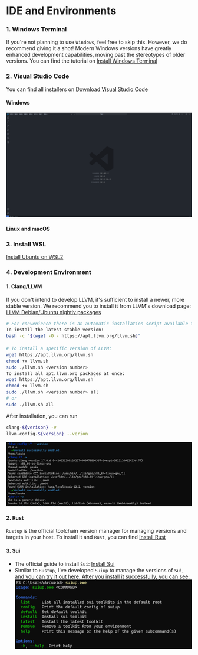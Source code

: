 # IDE and Environments


### 1. **Windows Terminal**

If you're not planning to use `Windows`, feel free to skip this. However, we do recommend giving it a shot! Modern Windows versions have greatly enhanced development capabilities, moving past the stereotypes of older versions. You can find the tutorial on [Install Windows Terminal](https://learn.microsoft.com/en-us/windows/terminal/install)

### 2. **Visual Studio Code**


You can find all installers on [Download Visual Studio Code](https://code.visualstudio.com/download)
#### Windows
![alt text](assets/vscode.png)

#### Linux and macOS




### 3. **Install WSL**

[Install Ubuntu on WSL2](https://documentation.ubuntu.com/wsl/en/latest/guides/install-ubuntu-wsl2/)




### 4. **Development Environment**


<!-- #### 1. **Install Development Toolkits** -->
#### 1. **Clang/LLVM**
If you don't intend to develop LLVM, it's sufficient to install a newer, more stable version. We recommend you to install it from LLVM's download page: [LLVM Debian/Ubuntu nightly packages](https://apt.llvm.org/)
```bash
# For convenience there is an automatic installation script available that installs LLVM for you.
To install the latest stable version:
bash -c "$(wget -O - https://apt.llvm.org/llvm.sh)"

# To install a specific version of LLVM:
wget https://apt.llvm.org/llvm.sh
chmod +x llvm.sh
sudo ./llvm.sh <version number>
To install all apt.llvm.org packages at once:
wget https://apt.llvm.org/llvm.sh
chmod +x llvm.sh
sudo ./llvm.sh <version number> all
# or
sudo ./llvm.sh all

```
After installation, you can run 
```bash
clang-${verison} -v           
llvm-config-${version} --verion 
```
![alt text](assets/llvm.png)
#### 2. **Rust**
`Rustup` is the official toolchain version manager for managing versions and targets in your host. To install it and `Rust`, you can find [Install Rust](https://www.rust-lang.org/tools/install)


#### 3. **Sui**

- The official guide to install `Sui`: [Install Sui](https://docs.sui.io/guides/developer/getting-started/sui-install)
- Similar to `Rustup`, I've developed `Suiup` to manage the versions of `Sui`, and you can try it out [here](https://github.com/MakiSonomura/suiup). After you install it successfully, you can see: ![alt text](assets/suiup.png)